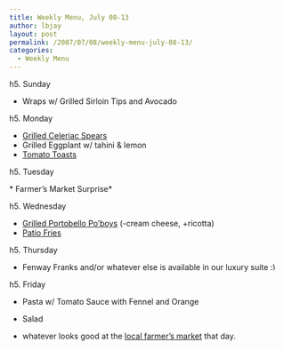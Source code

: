 ```yaml
---
title: Weekly Menu, July 08-13
author: lbjay
layout: post
permalink: /2007/07/08/weekly-menu-july-08-13/
categories:
  - Weekly Menu
---
```

<abbr class="unapi-id" title=""><!-- &nbsp; --></abbr> 

h5. Sunday

* Wraps w/ Grilled Sirloin Tips and Avocado

h5. Monday

* [Grilled Celeriac Spears][1]  
* Grilled Eggplant w/ tahini &#038; lemon  
* [Tomato Toasts][2]

h5. Tuesday

\* Farmer&#8217;s Market Surprise\*

h5. Wednesday

* [Grilled Portobello Po&#8217;boys][3] (-cream cheese, +ricotta)  
* [Patio Fries][4]

h5. Thursday

* Fenway Franks and/or whatever else is available in our luxury suite <img src="http://blog.reallywow.com/wp-includes/images/smilies/simple-smile.png" alt=":)" class="wp-smiley" style="height: 1em; max-height: 1em;" />

h5. Friday

* Pasta w/ Tomato Sauce with Fennel and Orange  
* Salad

* whatever looks good at the [local farmer&#8217;s market][5] that day.

 [1]: http://www.stephencooks.com/2007/05/grilled_marinat.html
 [2]: http://www.boston.com/ae/food/articles/2007/04/22/small_gifts_from_spain/
 [3]: http://www.recipezaar.com/235162
 [4]: http://blog.reallywow.com/2007/07/15/patio-fries/
 [5]: http://www.lexingtonfarmersmarket.org/